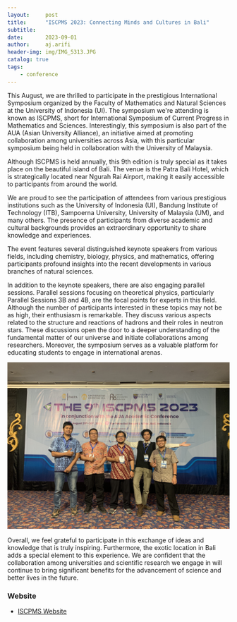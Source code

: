 ```yaml
---
layout:     post
title:      "ISCPMS 2023: Connecting Minds and Cultures in Bali"
subtitle:   
date:       2023-09-01
author:     aj.arifi
header-img: img/IMG_5313.JPG
catalog: true
tags:
    - conference
---
```

This August, we are thrilled to participate in the prestigious International Symposium organized by the Faculty of Mathematics and Natural Sciences at the University of Indonesia (UI). The symposium we're attending is known as ISCPMS, short for International Symposium of Current Progress in Mathematics and Sciences. Interestingly, this symposium is also part of the AUA (Asian University Alliance), an initiative aimed at promoting collaboration among universities across Asia, with this particular symposium being held in collaboration with the University of Malaysia.

Although ISCPMS is held annually, this 9th edition is truly special as it takes place on the beautiful island of Bali. The venue is the Patra Bali Hotel, which is strategically located near Ngurah Rai Airport, making it easily accessible to participants from around the world.

We are proud to see the participation of attendees from various prestigious institutions such as the University of Indonesia (UI), Bandung Institute of Technology (ITB), Sampoerna University, University of Malaysia (UM), and many others. The presence of participants from diverse academic and cultural backgrounds provides an extraordinary opportunity to share knowledge and experiences.

The event features several distinguished keynote speakers from various fields, including chemistry, biology, physics, and mathematics, offering participants profound insights into the recent developments in various branches of natural sciences.

In addition to the keynote speakers, there are also engaging parallel sessions. Parallel sessions focusing on theoretical physics, particularly Parallel Sessions 3B and 4B, are the focal points for experts in this field. Although the number of participants interested in these topics may not be as high, their enthusiasm is remarkable. They discuss various aspects related to the structure and reactions of hadrons and their roles in neutron stars. These discussions open the door to a deeper understanding of the fundamental matter of our universe and initiate collaborations among researchers. Moreover, the symposium serves as a valuable platform for educating students to engage in international arenas.

![](/img/IMG_5323.JPG)

Overall, we feel grateful to participate in this exchange of ideas and knowledge that is truly inspiring. Furthermore, the exotic location in Bali adds a special element to this experience. We are confident that the collaboration among universities and scientific research we engage in will continue to bring significant benefits for the advancement of science and better lives in the future.

### Website

* [ISCPMS Website](https://iscpms.ui.ac.id)
